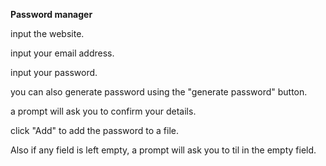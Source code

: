 **Password manager**

input the website.

input your email address.

input your password.

you can also generate password using the "generate password" button.

a prompt will ask you to confirm your details.

click "Add" to add the password to a file.

Also if any field is left empty, a prompt will ask you to til in the empty field.
